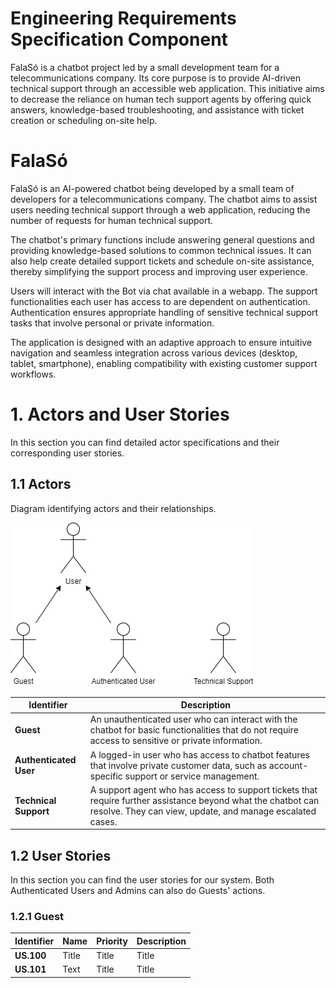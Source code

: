 
# Engineering Requirements Specification Component

FalaSó is a chatbot project led by a small development team for a telecommunications company. Its core purpose is to provide AI-driven technical support through an accessible web application. This initiative aims to decrease the reliance on human tech support agents by offering quick answers, knowledge-based troubleshooting, and assistance with ticket creation or scheduling on-site help.

# FalaSó
FalaSó is an AI-powered chatbot being developed by a small team of developers for a telecommunications company. The chatbot aims to assist users needing technical support through a web application, reducing the number of requests for human technical support.

The chatbot's primary functions include answering general questions and providing knowledge-based solutions to common technical issues. It can also help create detailed support tickets and schedule on-site assistance, thereby simplifying the support process and improving user experience.

Users will interact with the Bot via chat available in a webapp. The support functionalities each user has access to are dependent on authentication. Authentication ensures appropriate handling of sensitive technical support tasks that involve personal or private information.

The application is designed with an adaptive approach to ensure intuitive navigation and seamless  integration across various devices (desktop, tablet, smartphone), enabling compatibility with existing customer support workflows.

# 1. Actors and User Stories

In this section you can find detailed actor specifications and their corresponding user stories.

## 1.1 Actors

Diagram identifying actors and their relationships.

![Actors diagram](docs\fala-so_actors_diagram.drawio.png)

| Identifier           | Description |
|----------------------|-------------|
| **Guest**           | An unauthenticated user who can interact with the chatbot for basic functionalities that do not require access to sensitive or private information. |
| **Authenticated User** | A logged-in user who has access to chatbot features that involve private customer data, such as account-specific support or service management. |
| **Technical Support** | A support agent who has access to support tickets that require further assistance beyond what the chatbot can resolve. They can view, update, and manage escalated cases. |

## 1.2 User Stories

In this section you can find the user stories for our system. Both Authenticated Users and Admins can also do Guests' actions.

### 1.2.1 Guest

| Identifier | Name | Priority | Description |
| ----------- | ----------- | ----------- | ----------- |
| **US.100** | Title | Title | Title |
| **US.101** | Text | Title | Title |

